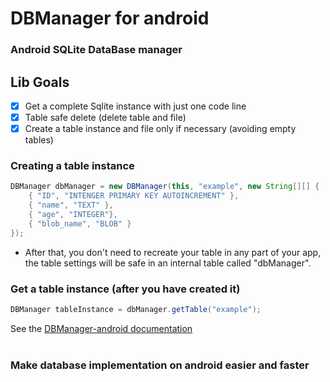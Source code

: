 # DBManager for android
### Android SQLite DataBase manager

## Lib Goals
- [x] Get a complete Sqlite instance with just one code line
- [x] Table safe delete (delete table and file)
- [x] Create a table instance and file only if necessary (avoiding empty tables)

### Creating a table instance
``` java
DBManager dbManager = new DBManager(this, "example", new String[][] {
    { "ID", "INTENGER PRIMARY KEY AUTOINCREMENT" },
    { "name", "TEXT" },
    { "age", "INTEGER"},
    { "blob_name", "BLOB" }
});
```
- After that, you don't need to recreate your table in any part of your app, the table settings will be safe in an internal table called "dbManager".

### Get a table instance (after you have created it)
``` java
DBManager tableInstance = dbManager.getTable("example");
```

See the [DBManager-android documentation](https://github.com/renaultivo/DBManager-android)<br><br>

### Make database implementation on android easier and faster

